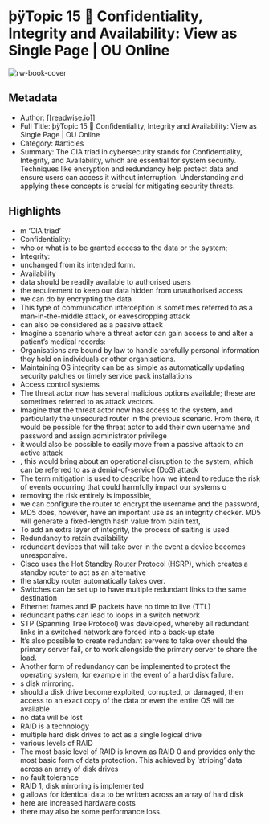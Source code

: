 # þÿTopic 15   Confidentiality, Integrity and Availability: View as Single Page | OU Online

![rw-book-cover](https://readwise-assets.s3.amazonaws.com/media/reader/parsed_document_assets/295739769/eoW0fIEeW-s0JsfiEi6iLFhn2xJqWGgGMMTRytorZHk-cove_XARafoR.png)

## Metadata
- Author: [[readwise.io]]
- Full Title: þÿTopic 15   Confidentiality, Integrity and Availability: View as Single Page | OU Online
- Category: #articles
- Summary: The CIA triad in cybersecurity stands for Confidentiality, Integrity, and Availability, which are essential for system security. Techniques like encryption and redundancy help protect data and ensure users can access it without interruption. Understanding and applying these concepts is crucial for mitigating security threats.

## Highlights
- m ‘CIA triad’
- Confidentiality:
- who or what is to be granted access to the data or the system;
- Integrity:
- unchanged from its intended form.
- Availability
- data should be readily available to authorised users
- the requirement to keep our data hidden from unauthorised access
- we can do by encrypting the data
- This type of communication interception is sometimes referred to as a man-in-the-middle attack, or eavesdropping attack
- can also be considered as a passive attack
- Imagine a scenario where a threat actor can gain access to and alter a patient’s medical records:
- Organisations are bound by law to handle carefully personal information they hold on individuals or other organisations.
- Maintaining OS integrity can be as simple as automatically updating security patches or timely service pack installations
- Access control systems
- The threat actor now has several malicious options available; these are sometimes referred to as attack vectors.
- Imagine that the threat actor now has access to the system, and particularly the unsecured router in the previous scenario. From there, it would be possible for the threat actor to add their own username and password and assign administrator privilege
- it would also be possible to easily move from a passive attack to an active attack
- , this would bring about an operational disruption to the system, which can be referred to as a denial-of-service (DoS) attack
- The term mitigation is used to describe how we intend to reduce the risk of events occurring that could harmfully impact our systems o
- removing the risk entirely is impossible,
- we can configure the router to encrypt the username and the password,
- MD5 does, however, have an important use as an integrity checker. MD5 will generate a fixed-length hash value from plain text,
- To add an extra layer of integrity, the process of salting is used
- Redundancy to retain availability
- redundant devices that will take over in the event a device becomes unresponsive.
- Cisco uses the Hot Standby Router Protocol (HSRP), which creates a standby router to act as an alternative
- the standby router automatically takes over.
- Switches can be set up to have multiple redundant links to the same destination
- Ethernet frames and IP packets have no time to live (TTL)
- redundant paths can lead to loops in a switch network
- STP (Spanning Tree Protocol) was developed, whereby all redundant links in a switched network are forced into a back-up state
- It’s also possible to create redundant servers to take over should the primary server fail, or to work alongside the primary server to share the load.
- Another form of redundancy can be implemented to protect the operating system, for example in the event of a hard disk failure.
- s disk mirroring.
- should a disk drive become exploited, corrupted, or damaged, then access to an exact copy of the data or even the entire OS will be available
- no data will be lost
- RAID is a technology
- multiple hard disk drives to act as a single logical drive
- various levels of RAID
- The most basic level of RAID is known as RAID 0 and provides only the most basic form of data protection. This achieved by ‘striping’ data across an array of disk drives
- no fault tolerance
- RAID 1, disk mirroring is implemented
- g allows for identical data to be written across an array of hard disk
- here are increased hardware costs
- there may also be some performance loss.
